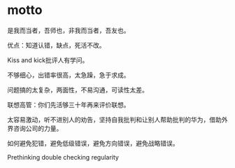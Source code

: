 # motto 
是我而当者，吾师也，非我而当者，吾友也。 

优点：知道认错，缺点，死活不改。 

Kiss and  kick批评人有学问。 

不够细心，出错率很高，太急躁，急于求成。 

问题搞的太复杂，两面性，不易沟通，可读性太差。 

联想高管：你们先活够三十年再来评价联想。 

太容易激动，听不进别人的劝告，坚持自我批判和让别人帮助批判的华为，借助外界咨询公司的力量。 

如何避免犯错，避免低级错误，避免方向错误，避免战略错误。 

Prethinking double checking regularity 
